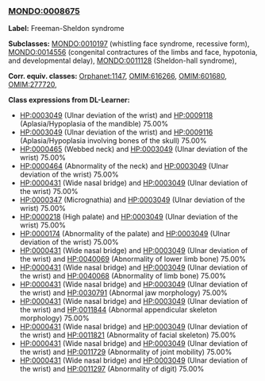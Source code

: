 
### [MONDO:0008675](http://purl.obolibrary.org/obo/MONDO_0008675)
**Label:** Freeman-Sheldon syndrome

**Subclasses:** [MONDO:0010197](http://purl.obolibrary.org/obo/MONDO_0010197) (whistling face syndrome, recessive form), [MONDO:0014556](http://purl.obolibrary.org/obo/MONDO_0014556) (congenital contractures of the limbs and face, hypotonia, and developmental delay), [MONDO:0011128](http://purl.obolibrary.org/obo/MONDO_0011128) (Sheldon-hall syndrome), 

**Corr. equiv. classes:** [Orphanet:1147](http://www.orpha.net/ORDO/Orphanet_1147), [OMIM:616266](http://purl.obolibrary.org/obo/OMIM_616266), [OMIM:601680](http://purl.obolibrary.org/obo/OMIM_601680), [OMIM:277720](http://purl.obolibrary.org/obo/OMIM_277720), 

**Class expressions from DL-Learner:**

- [HP:0003049](http://purl.obolibrary.org/obo/HP_0003049) (Ulnar deviation of the wrist) and [HP:0009118](http://purl.obolibrary.org/obo/HP_0009118) (Aplasia/Hypoplasia of the mandible) 75.00%
- [HP:0003049](http://purl.obolibrary.org/obo/HP_0003049) (Ulnar deviation of the wrist) and [HP:0009116](http://purl.obolibrary.org/obo/HP_0009116) (Aplasia/Hypoplasia involving bones of the skull) 75.00%
- [HP:0000465](http://purl.obolibrary.org/obo/HP_0000465) (Webbed neck) and [HP:0003049](http://purl.obolibrary.org/obo/HP_0003049) (Ulnar deviation of the wrist) 75.00%
- [HP:0000464](http://purl.obolibrary.org/obo/HP_0000464) (Abnormality of the neck) and [HP:0003049](http://purl.obolibrary.org/obo/HP_0003049) (Ulnar deviation of the wrist) 75.00%
- [HP:0000431](http://purl.obolibrary.org/obo/HP_0000431) (Wide nasal bridge) and [HP:0003049](http://purl.obolibrary.org/obo/HP_0003049) (Ulnar deviation of the wrist) 75.00%
- [HP:0000347](http://purl.obolibrary.org/obo/HP_0000347) (Micrognathia) and [HP:0003049](http://purl.obolibrary.org/obo/HP_0003049) (Ulnar deviation of the wrist) 75.00%
- [HP:0000218](http://purl.obolibrary.org/obo/HP_0000218) (High palate) and [HP:0003049](http://purl.obolibrary.org/obo/HP_0003049) (Ulnar deviation of the wrist) 75.00%
- [HP:0000174](http://purl.obolibrary.org/obo/HP_0000174) (Abnormality of the palate) and [HP:0003049](http://purl.obolibrary.org/obo/HP_0003049) (Ulnar deviation of the wrist) 75.00%
- [HP:0000431](http://purl.obolibrary.org/obo/HP_0000431) (Wide nasal bridge) and [HP:0003049](http://purl.obolibrary.org/obo/HP_0003049) (Ulnar deviation of the wrist) and [HP:0040069](http://purl.obolibrary.org/obo/HP_0040069) (Abnormality of lower limb bone) 75.00%
- [HP:0000431](http://purl.obolibrary.org/obo/HP_0000431) (Wide nasal bridge) and [HP:0003049](http://purl.obolibrary.org/obo/HP_0003049) (Ulnar deviation of the wrist) and [HP:0040068](http://purl.obolibrary.org/obo/HP_0040068) (Abnormality of limb bone) 75.00%
- [HP:0000431](http://purl.obolibrary.org/obo/HP_0000431) (Wide nasal bridge) and [HP:0003049](http://purl.obolibrary.org/obo/HP_0003049) (Ulnar deviation of the wrist) and [HP:0030791](http://purl.obolibrary.org/obo/HP_0030791) (Abnormal jaw morphology) 75.00%
- [HP:0000431](http://purl.obolibrary.org/obo/HP_0000431) (Wide nasal bridge) and [HP:0003049](http://purl.obolibrary.org/obo/HP_0003049) (Ulnar deviation of the wrist) and [HP:0011844](http://purl.obolibrary.org/obo/HP_0011844) (Abnormal appendicular skeleton morphology) 75.00%
- [HP:0000431](http://purl.obolibrary.org/obo/HP_0000431) (Wide nasal bridge) and [HP:0003049](http://purl.obolibrary.org/obo/HP_0003049) (Ulnar deviation of the wrist) and [HP:0011821](http://purl.obolibrary.org/obo/HP_0011821) (Abnormality of facial skeleton) 75.00%
- [HP:0000431](http://purl.obolibrary.org/obo/HP_0000431) (Wide nasal bridge) and [HP:0003049](http://purl.obolibrary.org/obo/HP_0003049) (Ulnar deviation of the wrist) and [HP:0011729](http://purl.obolibrary.org/obo/HP_0011729) (Abnormality of joint mobility) 75.00%
- [HP:0000431](http://purl.obolibrary.org/obo/HP_0000431) (Wide nasal bridge) and [HP:0003049](http://purl.obolibrary.org/obo/HP_0003049) (Ulnar deviation of the wrist) and [HP:0011297](http://purl.obolibrary.org/obo/HP_0011297) (Abnormality of digit) 75.00%


